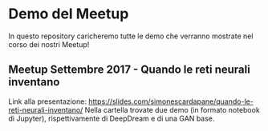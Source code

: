 # Demo del Meetup

In questo repository caricheremo tutte le demo che verranno mostrate nel corso dei nostri Meetup!

## Meetup Settembre 2017 - Quando le reti neurali inventano
Link alla presentazione: https://slides.com/simonescardapane/quando-le-reti-neurali-inventano/
Nella cartella trovate due demo (in formato notebook di Jupyter), rispettivamente di DeepDream e di una GAN base.

